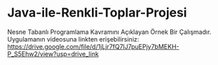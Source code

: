 # Java-ile-Renkli-Toplar-Projesi
Nesne Tabanlı Programlama Kavramını Açıklayan Örnek Bir Çalışmadır.
Uygulamanın videosuna linkten erişebilirsiniz:
https://drive.google.com/file/d/1jLjr7fQ7lJ7puEPjy7bMEKH-P_S5Ehw2/view?usp=drive_link

